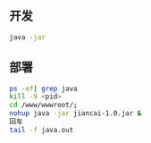 ## 开发
```bash
java -jar
```


## 部署
```bash
ps -ef| grep java
kill -9 <pid>
cd /www/wwwroot/;
nohup java -jar jiancai-1.0.jar &
回车
tail -f java.out
```
